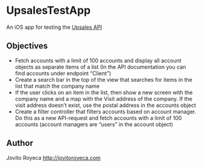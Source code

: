 # UpsalesTestApp

An iOS app for testing the [Upsales API](https://api-docs.upsales.com/#)

## Objectives

* Fetch accounts with a limit of 100 accounts and display all account objects as separate items of a list (In the API documentation you can find accounts under endpoint “Client”)
* Create a search bar in the top of the view that searches for items in the list that match the company name
* If the user clicks on an item in the list, then show a new screen with the company name and a map with the Visit address of the company. If the visit address doesn’t exist, use the postal address in the accounts object
* Create a filter controller that filters accounts based on account manager. Do this as a new API-request and fetch accounts with a limit of 100 accounts (account managers are “users” in the account object)

## Author
Jovito Royeca
http://jovitoroyeca.com


